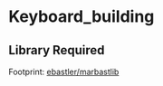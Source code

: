 # Keyboard_building

## Library Required
Footprint: [ebastler/marbastlib](https://github.com/ebastler/marbastlib)

